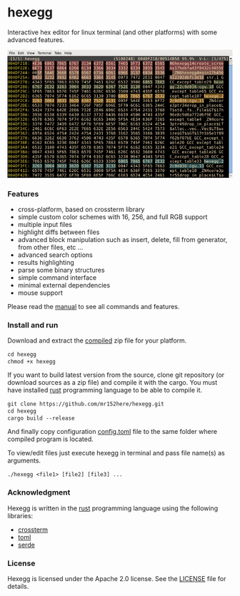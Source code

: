 # hexegg

Interactive hex editor for linux terminal (and other platforms) with some advanced features.

![hexegg](docs/assets/hexegg.png)  

### Features

- cross-platform, based on crossterm library
- simple custom color schemes with 16, 256, and full RGB support
- multiple input files
- highlight diffs between files
- advanced block manipulation such as insert, delete, fill from generator, from other files, etc ...
- advanced search options
- results highlighting
- parse some binary structures
- simple command interface
- minimal external dependencies
- mouse support

Please read the [manual](docs/MANUAL.md) to see all commands and features. 

### Install and run

Download and extract the [compiled](https://github.com/mr152here/hexegg/releases) zip file for your platform.

```
cd hexegg
chmod +x hexegg
```

If you want to build latest version from the source, clone git repository (or download sources as a zip file) and compile it with the cargo. You must have installed [rust](https://www.rust-lang.org) programming language to be able to compile it.

```
git clone https://github.com/mr152here/hexegg.git
cd hexegg
cargo build --release
```

And finally copy configuration [config.toml](config.toml) file to the same folder where compiled program is located.

To view/edit files just execute hexegg in terminal and pass file name(s) as arguments.

```
./hexegg <file1> [file2] [file3] ...
```

### Acknowledgment

Hexegg is written in the [rust](https://www.rust-lang.org) programming language using the following libraries:
- [crossterm](https://github.com/crossterm-rs/crossterm)
- [toml](https://github.com/toml-rs/toml)
- [serde](https://serde.rs/)

### License

Hexegg is licensed under the Apache 2.0 license. See the [LICENSE](LICENSE) file for details.
